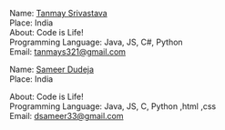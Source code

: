 Name: [Tanmay Srivastava](https://github.com/Tanmay17)<br/>
Place: India<br/>
About: Code is Life!<br/>
Programming Language: Java, JS, C#, Python<br/>
Email: tanmays321@gmail.com<br/>

Name: [Sameer Dudeja](https://github.com/sameer-dudeja)<br/>
Place: India<br/>

About: Code is Life!<br/>
Programming Language: Java, JS, C, Python ,html ,css<br/>
Email: dsameer33@gmail.com<br/>
		
